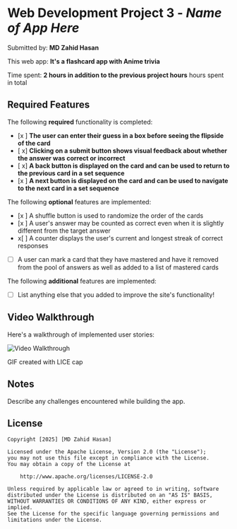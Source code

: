 # Web Development Project 3 - *Name of App Here*

Submitted by: **MD Zahid Hasan**

This web app: **It's a flashcard app with Anime trivia**

Time spent: **2 hours in addition to the previous project hours** hours spent in total

## Required Features

The following **required** functionality is completed:

- [x ] **The user can enter their guess in a box before seeing the flipside of the card**
- [ x] **Clicking on a submit button shows visual feedback about whether the answer was correct or incorrect**
- [ x] **A back button is displayed on the card and can be used to return to the previous card in a set sequence**
- [x ] **A next button is displayed on the card and can be used to navigate to the next card in a set sequence**

The following **optional** features are implemented:

- [x ] A shuffle button is used to randomize the order of the cards
- [x ] A user's answer may be counted as correct even when it is slightly different from the target answer
- x[ ] A counter displays the user's current and longest streak of correct responses
- [ ] A user can mark a card that they have mastered and have it removed from the pool of answers as well as added to a list of mastered cards

The following **additional** features are implemented:

* [ ] List anything else that you added to improve the site's functionality!

## Video Walkthrough

Here's a walkthrough of implemented user stories:

<img src='https://media0.giphy.com/media/v1.Y2lkPTc5MGI3NjExbjU0YmFkaHdtYTl0bjByMzVheTRzZ2FyNnMwMGZvbTNyYnY4cXN1MyZlcD12MV9pbnRlcm5hbF9naWZfYnlfaWQmY3Q9Zw/bMXBkLaFDDNSB1Kmp9/giphy.gif' width='' alt='Video Walkthrough' />

<!-- Replace this with whatever GIF tool you used! -->
GIF created with LICE cap
<!-- Recommended tools:
[Kap](https://getkap.co/) for macOS
[ScreenToGif](https://www.screentogif.com/) for Windows
[peek](https://github.com/phw/peek) for Linux. -->

## Notes

Describe any challenges encountered while building the app.

## License

    Copyright [2025] [MD Zahid Hasan]

    Licensed under the Apache License, Version 2.0 (the "License");
    you may not use this file except in compliance with the License.
    You may obtain a copy of the License at

        http://www.apache.org/licenses/LICENSE-2.0

    Unless required by applicable law or agreed to in writing, software
    distributed under the License is distributed on an "AS IS" BASIS,
    WITHOUT WARRANTIES OR CONDITIONS OF ANY KIND, either express or implied.
    See the License for the specific language governing permissions and
    limitations under the License.
